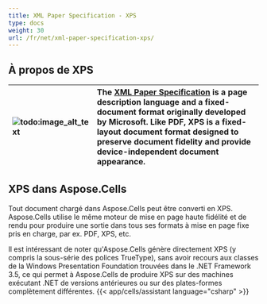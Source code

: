 ```yaml
---
title: XML Paper Specification - XPS
type: docs
weight: 30
url: /fr/net/xml-paper-specification-xps/
---
```


## **À propos de XPS**

|![todo:image_alt_text](xml-paper-specification-xps_1.png)|The [XML Paper Specification](https://en.wikipedia.org/wiki/XML_Paper_Specification) is a page description language and a fixed-document format originally developed by Microsoft. Like PDF, XPS is a fixed-layout document format designed to preserve document fidelity and provide device-independent document appearance.|
| :- | :- |
## **XPS dans Aspose.Cells**
Tout document chargé dans Aspose.Cells peut être converti en XPS. Aspose.Cells utilise le même moteur de mise en page haute fidélité et de rendu pour produire une sortie dans tous ses formats à mise en page fixe pris en charge, par ex. PDF, XPS, etc.

Il est intéressant de noter qu'Aspose.Cells génère directement XPS (y compris la sous-série des polices TrueType), sans avoir recours aux classes de la Windows Presentation Foundation trouvées dans le .NET Framework 3.5, ce qui permet à Aspose.Cells de produire XPS sur des machines exécutant .NET de versions antérieures ou sur des plates-formes complètement différentes.
{{< app/cells/assistant language="csharp" >}}
